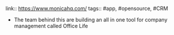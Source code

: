 ---
---

link:: https://www.monicahq.com/
tags:: #app, #opensource, #CRM

- The team behind this are building an all in one tool for company management called Office Life